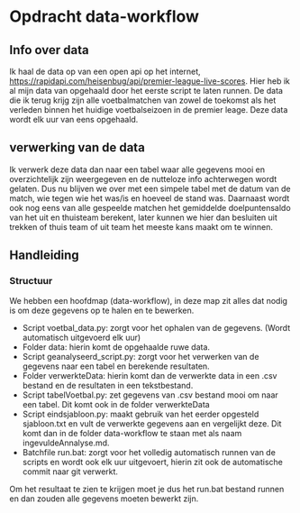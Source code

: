 # Opdracht data-workflow

## Info over data

Ik haal de data op van een open api op het internet, <https://rapidapi.com/heisenbug/api/premier-league-live-scores>. Hier heb ik al mijn data van opgehaald door het eerste script te laten runnen. De data die ik terug krijg zijn alle voetbalmatchen van zowel de toekomst als het verleden binnen het huidige voetbalseizoen in de premier leage. Deze data wordt elk uur van eens opgehaald.

## verwerking van de data

Ik verwerk deze data dan naar een tabel waar alle gegevens mooi en overzichtelijk zijn weergegeven en de nutteloze info achterwegen wordt gelaten. Dus nu blijven we over met een simpele tabel met de datum van de match, wie tegen wie het was/is en hoeveel de stand was. Daarnaast wordt ook nog eens van alle gespeelde matchen het gemiddelde doelpuntensaldo van het uit en thuisteam berekent, later kunnen we hier dan besluiten uit trekken of thuis team of uit team het meeste kans maakt om te winnen.

## Handleiding

### Structuur

We hebben een hoofdmap (data-workflow), in deze map zit alles dat nodig is om deze gegevens op te halen en te bewerken.

- Script voetbal_data.py: zorgt voor het ophalen van de gegevens. (Wordt automatisch uitgevoerd elk uur)
- Folder data: hierin komt de opgehaalde ruwe data.
- Script geanalyseerd_script.py: zorgt voor het verwerken van de gegevens naar een tabel en berekende resultaten.
- Folder verwerkteData: hierin komt dan de verwerkte data in een .csv bestand en de resultaten in een tekstbestand.
- Script tabelVoetbal.py: zet gegevens van .csv bestand mooi om naar een tabel. Dit komt ook in de folder verwerkteData
- Script eindsjabloon.py: maakt gebruik van het eerder opgesteld sjabloon.txt en vult de verwerkte gegevens aan en vergelijkt deze. Dit komt dan in de folder data-workflow te staan met als naam ingevuldeAnnalyse.md.
- Batchfile run.bat: zorgt voor het volledig automatisch runnen van de scripts en wordt ook elk uur uitgevoert, hierin zit ook de automatische commit naar git verwerkt.

Om het resultaat te zien te krijgen moet je dus het run.bat bestand runnen en dan zouden alle gegevens moeten bewerkt zijn.

